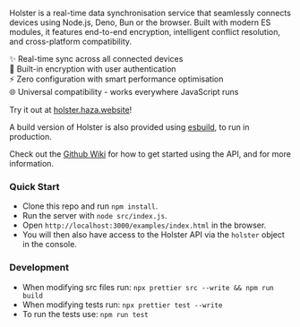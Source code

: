 Holster is a real-time data synchronisation service that seamlessly connects
devices using Node.js, Deno, Bun or the browser. Built with modern ES modules,
it features end-to-end encryption, intelligent conflict resolution, and
cross-platform compatibility.

✨ Real-time sync across all connected devices\
🔐 Built-in encryption with user authentication\
⚡ Zero configuration with smart performance optimisation\
🌐 Universal compatibility - works everywhere JavaScript runs

Try it out at [holster.haza.website](https://holster.haza.website)!

A build version of Holster is also provided using
[esbuild](https://esbuild.github.io), to run in production.

Check out the [Github Wiki](https://github.com/mblaney/holster/wiki) for how
to get started using the API, and for more information.

### Quick Start

- Clone this repo and run `npm install`.
- Run the server with `node src/index.js`.
- Open `http://localhost:3000/examples/index.html` in the browser.
- You will then also have access to the Holster API via the `holster` object in
the console.

### Development

- When modifying src files run: `npx prettier src --write && npm run build`
- When modifying tests run: `npx prettier test --write`
- To run the tests use: `npm run test`
